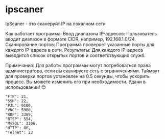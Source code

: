 # ipscaner
IpScaner - это сканеруйт IP на локалном сети 

Как работает программа:
Ввод диапазона IP-адресов: Пользователь вводит диапазон в формате CIDR, например, 192.168.1.0/24.
Сканирование портов: Программа проверяет указанные порты для каждого IP-адреса в сети.
Результаты: Для каждого IP-адреса выводится список открытых портов и соответствующих служб.

Примечания:
Для работы программы могут потребоваться права администратора, если вы сканируете сеть с ограничениями.
Таймаут для проверки портов установлен на 0.5 секунды, чтобы ускорить процесс. Вы можете изменить его при необходимости.
Удачи в использовании! 😊


    "FTP": 21,
    "SSH": 22,
    "PJL": 9100,
    "VNC": 5900,
    "RDP": 3389,
    "RTSP": 554,
    "MySQL": 3306,
    "HTTP": 80,
    "Telnet": 23
